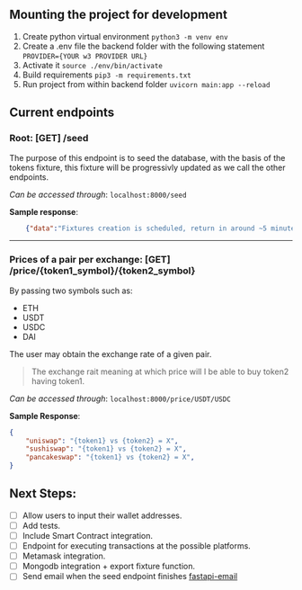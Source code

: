 ## Mounting the project for development

1. Create python virtual environment `python3 -m venv env`
2. Create a .env file the backend folder with the following statement `PROVIDER={YOUR w3 PROVIDER URL}`
3. Activate it `source ./env/bin/activate`
4. Build requirements `pip3 -m requirements.txt`
5. Run project from within backend folder `uvicorn main:app --reload`


## Current endpoints

### Root: [GET] /seed

The purpose of this endpoint is to seed the database, with the basis of the tokens fixture,
this fixture will be progressivly updated as we call the other endpoints.

*Can be accessed through*: `localhost:8000/seed`

**Sample response**:

```json
    {"data":"Fixtures creation is scheduled, return in around ~5 minutes."}
```

-----

### Prices of a pair per exchange: [GET] /price/{token1_symbol}/{token2_symbol}

By passing two symbols such as:

* ETH
* USDT
* USDC
* DAI

The user may obtain the exchange rate of a given pair.

> The exchange rait meaning at which price will I be able to buy token2 having token1.

*Can be accessed through*: `localhost:8000/price/USDT/USDC`

**Sample Response**:

```json
{
    "uniswap": "{token1} vs {token2} = X",
    "sushiswap": "{token1} vs {token2} = X",
    "pancakeswap": "{token1} vs {token2} = X",
}
```

## Next Steps:

- [ ] Allow users to input their wallet addresses.
- [ ] Add tests.
- [ ] Include Smart Contract integration.
- [ ] Endpoint for executing transactions at the possible platforms.
- [ ] Metamask integration.
- [ ] Mongodb integration + export fixture function.
- [ ] Send email when the seed endpoint finishes [fastapi-email](https://github.com/sabuhish/fastapi-mail)